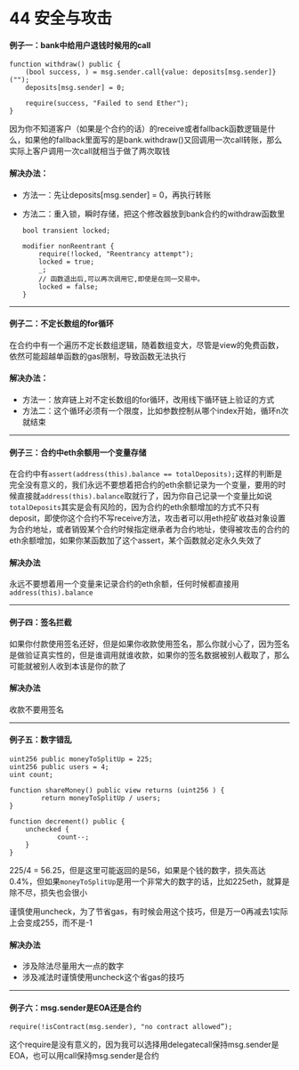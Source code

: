 # 44 安全与攻击

#### 例子一：bank中给用户退钱时候用的call

```solidity
function withdraw() public {
    (bool success, ) = msg.sender.call{value: deposits[msg.sender]}("");
    deposits[msg.sender] = 0;

    require(success, "Failed to send Ether");
}
```

因为你不知道客户（如果是个合约的话）的receive或者fallback函数逻辑是什么，如果他的fallback里面写的是bank.withdraw()又回调用一次call转账，那么实际上客户调用一次call就相当于做了两次取钱

#### 解决办法：

- 方法一：先让deposits[msg.sender] = 0，再执行转账

- 方法二：重入锁，瞬时存储，把这个修改器放到bank合约的withdraw函数里

  ```solidity
  bool transient locked;
  
  modifier nonReentrant {
      require(!locked, "Reentrancy attempt");
      locked = true;
      _;
      // 函数退出后,可以再次调用它,即使是在同一交易中。
      locked = false;
  }
  ```

  

---

#### 例子二：不定长数组的for循环

在合约中有一个遍历不定长数组逻辑，随着数组变大，尽管是view的免费函数，依然可能超越单函数的gas限制，导致函数无法执行

#### 解决办法：

- 方法一：放弃链上对不定长数组的for循环，改用线下循环链上验证的方式
- 方法二：这个循环必须有一个限度，比如参数控制从哪个index开始，循环n次就结束

---

#### 例子三：合约中eth余额用一个变量存储

在合约中有`assert(address(this).balance == totalDeposits);`这样的判断是完全没有意义的，我们永远不要想着把合约的eth余额记录为一个变量，要用的时候直接就`address(this).balance`取就行了，因为你自己记录一个变量比如说`totalDeposits`其实是会有风险的，因为合约的eth余额增加的方式不只有deposit，即使你这个合约不写receive方法，攻击者可以用eth挖矿收益对象设置为合约地址，或者销毁某个合约时候指定继承者为合约地址，使得被攻击的合约的eth余额增加，如果你某函数加了这个assert，某个函数就必定永久失效了

#### 解决办法

永远不要想着用一个变量来记录合约的eth余额，任何时候都直接用`address(this).balance`

---

#### 例子四：签名拦截

如果你付款使用签名还好，但是如果你收款使用签名，那么你就小心了，因为签名是做验证真实性的，但是谁调用就谁收款，如果你的签名数据被别人截取了，那么可能就被别人收到本该是你的款了

#### 解决办法

收款不要用签名

---

#### 例子五：数字错乱

```solidity
uint256 public moneyToSplitUp = 225;
uint256 public users = 4;
uint count;

function shareMoney() public view returns (uint256 ) {
		return moneyToSplitUp / users;
}

function decrement() public {
    unchecked {
    		count--;
    }
}
```

225/4 = 56.25，但是这里可能返回的是56，如果是个钱的数字，损失高达0.4%，但如果`moneyToSplitUp`是用一个非常大的数字的话，比如225eth，就算是除不尽，损失也会很小

谨慎使用uncheck，为了节省gas，有时候会用这个技巧，但是万一0再减去1实际上会变成255，而不是-1

#### 解决办法

- 涉及除法尽量用大一点的数字
- 涉及减法时谨慎使用uncheck这个省gas的技巧

---

#### 例子六：msg.sender是EOA还是合约

`require(!isContract(msg.sender), "no contract allowed”);`

这个require是没有意义的，因为我可以选择用delegatecall保持msg.sender是EOA，也可以用call保持msg.sender是合约



